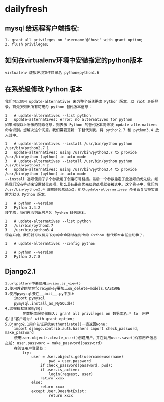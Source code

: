 # dailyfresh

## mysql 给远程客户端授权:  
    1. grant all privileges on 'username'@'host' with grant option;
    2. flush privileges;

## 如何在virtualenv环境中安装指定的python版本
    virtualenv 虚拟环境文件目录名 python=python3.6
    
## 在系统级修改 Python 版本
    我们可以使用 update-alternatives 来为整个系统更改 Python 版本。以 root 身份登录，首先罗列出所有可用的 python 替代版本信息：
    
    1	# update-alternatives --list python
    2	update-alternatives: error: no alternatives for python
    如果出现以上所示的错误信息，则表示 Python 的替代版本尚未被 update-alternatives 命令识别。想解决这个问题，我们需要更新一下替代列表，将 python2.7 和 python3.4 放入其中。
    
    1	# update-alternatives --install /usr/bin/python python /usr/bin/python2.7 1
    2	update-alternatives: using /usr/bin/python2.7 to provide /usr/bin/python (python) in auto mode
    3	# update-alternatives --install /usr/bin/python python /usr/bin/python3.4 2
    4	update-alternatives: using /usr/bin/python3.4 to provide /usr/bin/python (python) in auto mode
    --install 选项使用了多个参数用于创建符号链接。最后一个参数指定了此选项的优先级，如果我们没有手动来设置替代选项，那么具有最高优先级的选项就会被选中。这个例子中，我们为 /usr/bin/python3.4 设置的优先级为2，所以update-alternatives 命令会自动将它设置为默认 Python 版本。
    
    1	# python --version
    2	Python 3.4.2
    接下来，我们再次列出可用的 Python 替代版本。
    
    1	# update-alternatives --list python
    2	/usr/bin/python2.7
    3	/usr/bin/python3.4
    现在开始，我们就可以使用下方的命令随时在列出的 Python 替代版本中任意切换了。
    
    1	# update-alternatives --config python
    
    1	# python --version
    2	Python 2.7.8
    
## Django2.1 
    1.urlpattern中要使用xxview.as_view()
	2.使用外键的地方foreignkey要加上on_delete=models.CASCADE
	3.使用pymysql要在__init__.py中加上
		import pymysql
		pymysql.install_as_MySQLdb(）
   	4.远程授权登录mysql
        	在数据库服务器输入: grant all privileges on 数据库名.* to '用户名'@'客户端ip' with grant option;
	5.Django2.1用户认证系统authenticate()一直返回None:
		import django.contrib.auth.hashers import check_password,  make_password
		使用User.objects.cteate_user()创建用户，并在调用user.save()保存用户信息之前: user.password = make_password(password)
		在验证用户登录处：
			try:
			    user = User.objects.get(username=username)
            		    pwd = user.password
           		    if check_password(password, pwd):
			        if user.is_active:
			            login(request, user)
				    return xxxx
			    else:
			        return xxxx
        		except User.DoesNotExist:
            		    return xxxx
		
  
